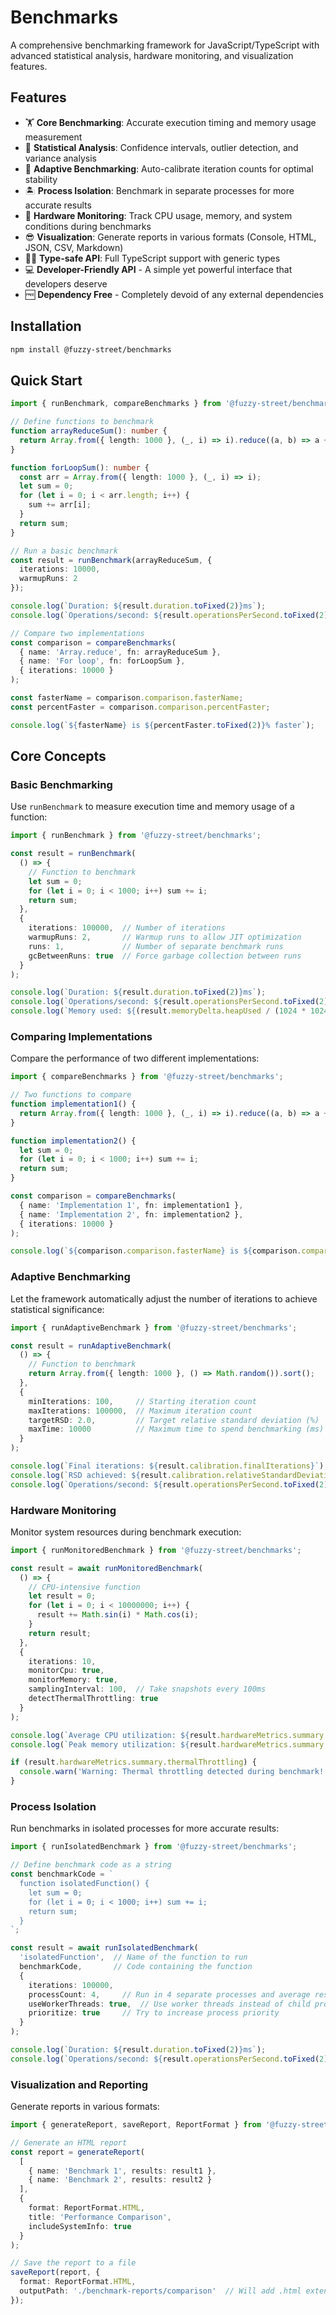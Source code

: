 # Benchmarks

A comprehensive benchmarking framework for JavaScript/TypeScript with advanced statistical analysis, hardware monitoring, and visualization features.

## Features

- 🏋️ **Core Benchmarking**: Accurate execution timing and memory usage measurement
- 🧐 **Statistical Analysis**: Confidence intervals, outlier detection, and variance analysis
- 🐫 **Adaptive Benchmarking**: Auto-calibrate iteration counts for optimal stability
- 🏝️ **Process Isolation**: Benchmark in separate processes for more accurate results
- 🤖 **Hardware Monitoring**: Track CPU usage, memory, and system conditions during benchmarks
- 😎 **Visualization**: Generate reports in various formats (Console, HTML, JSON, CSV, Markdown)
- 🧙‍♂️ **Type-safe API**: Full TypeScript support with generic types
- 💻 **Developer-Friendly API** - A simple yet powerful interface that developers deserve
- 🆓 **Dependency Free** - Completely devoid of any external dependencies

## Installation

```bash
npm install @fuzzy-street/benchmarks
```

## Quick Start

```typescript
import { runBenchmark, compareBenchmarks } from '@fuzzy-street/benchmarks';

// Define functions to benchmark
function arrayReduceSum(): number {
  return Array.from({ length: 1000 }, (_, i) => i).reduce((a, b) => a + b, 0);
}

function forLoopSum(): number {
  const arr = Array.from({ length: 1000 }, (_, i) => i);
  let sum = 0;
  for (let i = 0; i < arr.length; i++) {
    sum += arr[i];
  }
  return sum;
}

// Run a basic benchmark
const result = runBenchmark(arrayReduceSum, { 
  iterations: 10000,
  warmupRuns: 2
});

console.log(`Duration: ${result.duration.toFixed(2)}ms`);
console.log(`Operations/second: ${result.operationsPerSecond.toFixed(2)}`);

// Compare two implementations
const comparison = compareBenchmarks(
  { name: 'Array.reduce', fn: arrayReduceSum },
  { name: 'For loop', fn: forLoopSum },
  { iterations: 10000 }
);

const fasterName = comparison.comparison.fasterName;
const percentFaster = comparison.comparison.percentFaster;

console.log(`${fasterName} is ${percentFaster.toFixed(2)}% faster`);
```

## Core Concepts

### Basic Benchmarking

Use `runBenchmark` to measure execution time and memory usage of a function:

```typescript
import { runBenchmark } from '@fuzzy-street/benchmarks';

const result = runBenchmark(
  () => {
    // Function to benchmark
    let sum = 0;
    for (let i = 0; i < 1000; i++) sum += i;
    return sum;
  },
  {
    iterations: 100000,  // Number of iterations
    warmupRuns: 2,       // Warmup runs to allow JIT optimization
    runs: 1,             // Number of separate benchmark runs
    gcBetweenRuns: true  // Force garbage collection between runs
  }
);

console.log(`Duration: ${result.duration.toFixed(2)}ms`);
console.log(`Operations/second: ${result.operationsPerSecond.toFixed(2)}`);
console.log(`Memory used: ${(result.memoryDelta.heapUsed / (1024 * 1024)).toFixed(2)}MB`);
```

### Comparing Implementations

Compare the performance of two different implementations:

```typescript
import { compareBenchmarks } from '@fuzzy-street/benchmarks';

// Two functions to compare
function implementation1() {
  return Array.from({ length: 1000 }, (_, i) => i).reduce((a, b) => a + b, 0);
}

function implementation2() {
  let sum = 0;
  for (let i = 0; i < 1000; i++) sum += i;
  return sum;
}

const comparison = compareBenchmarks(
  { name: 'Implementation 1', fn: implementation1 },
  { name: 'Implementation 2', fn: implementation2 },
  { iterations: 10000 }
);

console.log(`${comparison.comparison.fasterName} is ${comparison.comparison.percentFaster.toFixed(2)}% faster`);
```

### Adaptive Benchmarking

Let the framework automatically adjust the number of iterations to achieve statistical significance:

```typescript
import { runAdaptiveBenchmark } from '@fuzzy-street/benchmarks';

const result = runAdaptiveBenchmark(
  () => {
    // Function to benchmark
    return Array.from({ length: 1000 }, () => Math.random()).sort();
  },
  {
    minIterations: 100,     // Starting iteration count
    maxIterations: 100000,  // Maximum iteration count
    targetRSD: 2.0,         // Target relative standard deviation (%)
    maxTime: 10000          // Maximum time to spend benchmarking (ms)
  }
);

console.log(`Final iterations: ${result.calibration.finalIterations}`);
console.log(`RSD achieved: ${result.calibration.relativeStandardDeviation.toFixed(2)}%`);
console.log(`Operations/second: ${result.operationsPerSecond.toFixed(2)}`);
```

### Hardware Monitoring

Monitor system resources during benchmark execution:

```typescript
import { runMonitoredBenchmark } from '@fuzzy-street/benchmarks';

const result = await runMonitoredBenchmark(
  () => {
    // CPU-intensive function
    let result = 0;
    for (let i = 0; i < 10000000; i++) {
      result += Math.sin(i) * Math.cos(i);
    }
    return result;
  },
  {
    iterations: 10,
    monitorCpu: true,
    monitorMemory: true,
    samplingInterval: 100,  // Take snapshots every 100ms
    detectThermalThrottling: true
  }
);

console.log(`Average CPU utilization: ${result.hardwareMetrics.summary.cpuUtilization.avg.toFixed(2)}%`);
console.log(`Peak memory utilization: ${result.hardwareMetrics.summary.memoryUtilization.max.toFixed(2)}%`);

if (result.hardwareMetrics.summary.thermalThrottling) {
  console.warn('Warning: Thermal throttling detected during benchmark!');
}
```

### Process Isolation

Run benchmarks in isolated processes for more accurate results:

```typescript
import { runIsolatedBenchmark } from '@fuzzy-street/benchmarks';

// Define benchmark code as a string
const benchmarkCode = `
  function isolatedFunction() {
    let sum = 0;
    for (let i = 0; i < 1000; i++) sum += i;
    return sum;
  }
`;

const result = await runIsolatedBenchmark(
  'isolatedFunction',  // Name of the function to run
  benchmarkCode,       // Code containing the function
  {
    iterations: 100000,
    processCount: 4,     // Run in 4 separate processes and average results
    useWorkerThreads: true,  // Use worker threads instead of child processes
    prioritize: true     // Try to increase process priority
  }
);

console.log(`Duration: ${result.duration.toFixed(2)}ms`);
console.log(`Operations/second: ${result.operationsPerSecond.toFixed(2)}`);
```

### Visualization and Reporting

Generate reports in various formats:

```typescript
import { generateReport, saveReport, ReportFormat } from '@fuzzy-street/benchmarks';

// Generate an HTML report
const report = generateReport(
  [
    { name: 'Benchmark 1', results: result1 },
    { name: 'Benchmark 2', results: result2 }
  ],
  {
    format: ReportFormat.HTML,
    title: 'Performance Comparison',
    includeSystemInfo: true
  }
);

// Save the report to a file
saveReport(report, {
  format: ReportFormat.HTML,
  outputPath: './benchmark-reports/comparison'  // Will add .html extension
});
```


